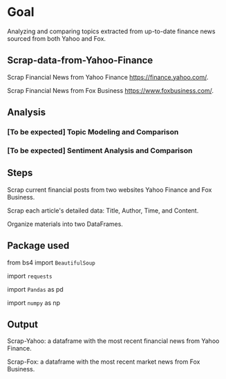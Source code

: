 # Goal
Analyzing and comparing topics extracted from up-to-date finance news sourced from both Yahoo and Fox.

## Scrap-data-from-Yahoo-Finance
Scrap Financial News from Yahoo Finance https://finance.yahoo.com/.

Scrap Financial News from Fox Business https://www.foxbusiness.com/.

## Analysis

### [To be expected] Topic Modeling and Comparison

### [To be expected] Sentiment Analysis and Comparison

## Steps

Scrap current financial posts from two websites Yahoo Finance and Fox Business.

Scrap each article's detailed data: Title, Author, Time, and Content.

Organize materials into two DataFrames.



## Package used
from bs4 import `BeautifulSoup`

import `requests`

import `Pandas` as pd

import `numpy` as np

## Output
Scrap-Yahoo: a dataframe with the most recent financial news from Yahoo Finance.

Scrap-Fox: a dataframe with the most recent market news from Fox Business.
